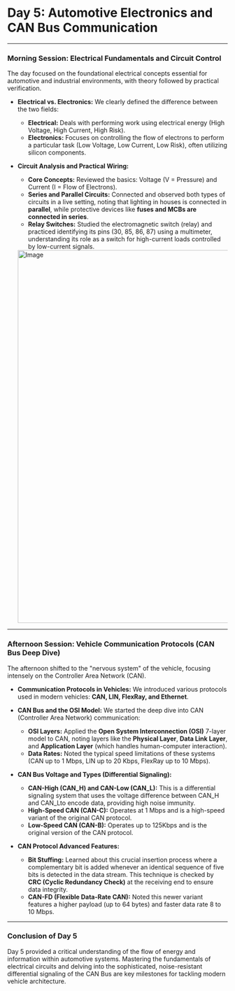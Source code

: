 # Day 5: Automotive Electronics and CAN Bus Communication

---

### Morning Session: Electrical Fundamentals and Circuit Control

The day focused on the foundational electrical concepts essential for automotive and industrial environments, with theory followed by practical verification.

* **Electrical vs. Electronics:** We clearly defined the difference between the two fields:
    * **Electrical:** Deals with performing work using electrical energy (High Voltage, High Current, High Risk).
    * **Electronics:** Focuses on controlling the flow of electrons to perform a particular task (Low Voltage, Low Current, Low Risk), often utilizing silicon components.

* **Circuit Analysis and Practical Wiring:**
    * **Core Concepts:** Reviewed the basics: Voltage ($\text{V}$ = Pressure) and Current ($\text{I}$ = Flow of Electrons).
    * **Series and Parallel Circuits:** Connected and observed both types of circuits in a live setting, noting that lighting in houses is connected in **parallel**, while protective devices like **fuses and MCBs are connected in series**.
    * **Relay Switches:** Studied the electromagnetic switch (relay) and practiced identifying its pins (30, 85, 86, 87) using a multimeter, understanding its role as a switch for high-current loads controlled by low-current signals.
  <img width="1280" height="853" alt="Image" src="https://github.com/user-attachments/assets/b1fd6b72-8164-449a-9b1c-dea3ee1976fa" />

---

### Afternoon Session: Vehicle Communication Protocols (CAN Bus Deep Dive)

The afternoon shifted to the "nervous system" of the vehicle, focusing intensely on the Controller Area Network (CAN).

* **Communication Protocols in Vehicles:** We introduced various protocols used in modern vehicles: **CAN, LIN, FlexRay, and Ethernet**.

* **CAN Bus and the OSI Model:** We started the deep dive into CAN (Controller Area Network) communication:
    * **OSI Layers:** Applied the **Open System Interconnection (OSI)** 7-layer model to CAN, noting layers like the **Physical Layer**, **Data Link Layer**, and **Application Layer** (which handles human-computer interaction).
    * **Data Rates:** Noted the typical speed limitations of these systems (CAN up to $1\text{ Mbps}$, LIN up to $20\text{ Kbps}$, FlexRay up to $10\text{ Mbps}$).

* **CAN Bus Voltage and Types (Differential Signaling):**
    * **CAN-High ($\text{CAN\_H}$) and CAN-Low ($\text{CAN\_L}$):**
  This is a differential signaling system that uses the voltage difference between CAN_H and CAN_Lto encode data, providing high noise immunity.
    * **High-Speed CAN (CAN-C):** Operates at 1 Mbps and is a high-speed variant of the original CAN protocol.
    * **Low-Speed CAN (CAN-B):** Operates up to 125Kbps and is the original version of the CAN protocol.

* **CAN Protocol Advanced Features:**
    * **Bit Stuffing:** Learned about this crucial insertion process where a complementary bit is added whenever an identical sequence of five bits is detected in the data stream. This technique is checked by **CRC (Cyclic Redundancy Check)** at the receiving end to ensure data integrity.
    * **CAN-FD (Flexible Data-Rate CAN):** Noted this newer variant features a higher payload (up to 64 bytes) and faster data rate 8 to 10 Mbps.

---

### Conclusion of Day 5

Day 5 provided a critical understanding of the flow of energy and information within automotive systems. Mastering the fundamentals of electrical circuits and delving into the sophisticated, noise-resistant differential signaling of the CAN Bus are key milestones for tackling modern vehicle architecture.
